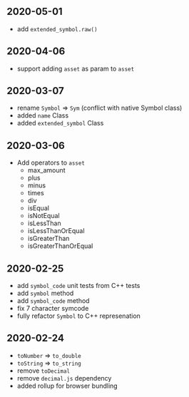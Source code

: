 ## 2020-05-01

- add `extended_symbol.raw()`

## 2020-04-06

- support adding `asset` as param to `asset`

## 2020-03-07

- rename `Symbol` => `Sym` (conflict with native Symbol class)
- added `name` Class
- added `extended_symbol` Class

## 2020-03-06

- Add operators to `asset`
  - max_amount
  - plus
  - minus
  - times
  - div
  - isEqual
  - isNotEqual
  - isLessThan
  - isLessThanOrEqual
  - isGreaterThan
  - isGreaterThanOrEqual

## 2020-02-25
- add `symbol_code` unit tests from C++ tests
- add `symbol` method
- add `symbol_code` method
- fix 7 character symcode
- fully refactor `Symbol` to C++ represenation

## 2020-02-24

- `toNumber` => `to_double`
- `toString` => `to_string`
- remove `toDecimal`
- remove `decimal.js` dependency
- added rollup for browser bundling

